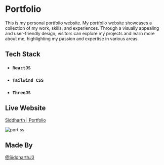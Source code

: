 # Portfolio

This is my personal portfolio website. My portfolio website showcases a collection of my work, skills, and experiences. Through a visually appealing and user-friendly design, visitors can explore my projects and learn more about me, highlighting my passion and expertise in various areas.

## Tech Stack 
- ### `ReactJS`
- ### `Tailwind CSS`
- ### `ThreeJS`

## Live Website 
[Siddharth | Portfolio](https://siddharthj3.github.io/Portfolio/)

![port ss](https://github.com/SiddharthJ3/Portfolio/assets/79078458/6a665f54-72d6-4947-8e66-b44f3b26c8d8)

## Made By
[@SiddharthJ3](https://github.com/SiddharthJ3)


